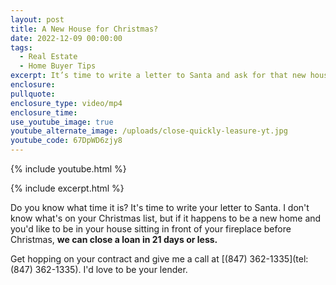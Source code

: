 ```yaml
---
layout: post
title: A New House for Christmas?
date: 2022-12-09 00:00:00
tags:
  - Real Estate
  - Home Buyer Tips
excerpt: It’s time to write a letter to Santa and ask for that new house.
enclosure:
pullquote:
enclosure_type: video/mp4
enclosure_time:
use_youtube_image: true
youtube_alternate_image: /uploads/close-quickly-leasure-yt.jpg
youtube_code: 67DpWD6zjy8
---
```

{% include youtube.html %}

{% include excerpt.html %}

Do you know what time it is? It's time to write your letter to Santa. I don't know what's on your Christmas list, but if it happens to be a new home and you'd like to be in your house sitting in front of your fireplace before Christmas, **we can close a loan in 21 days or less.**

Get hopping on your contract and give me a call at [(847) 362-1335](tel:&#40;847&#41; 362-1335). I'd love to be your lender.